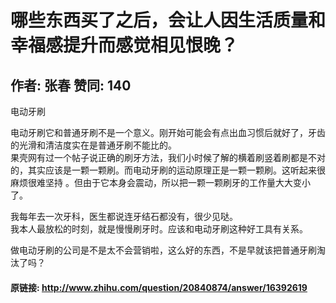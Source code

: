 # 哪些东西买了之后，会让人因生活质量和幸福感提升而感觉相见恨晚？
## 作者: 张春  赞同: 140
电动牙刷  
  
电动牙刷它和普通牙刷不是一个意义。刚开始可能会有点出血习惯后就好了，牙齿的光滑和清洁度实在是普通牙刷不能比的。  
果壳网有过一个帖子说正确的刷牙方法，我们小时候了解的横着刷竖着刷都是不对的，其实应该是一颗一颗刷。而电动牙刷的运动原理正是一颗一颗刷。这听起来很麻烦很难坚持
。但由于它本身会震动，所以把一颗一颗刷牙的工作量大大变小了。  
  
我每年去一次牙科，医生都说连牙结石都没有，很少见哒。  
我本人最放松的时刻，就是慢慢刷牙时。应该和电动牙刷这种好工具有关系。  
  
做电动牙刷的公司是不是太不会营销啦，这么好的东西，不是早就该把普通牙刷淘汰了吗？

#### 原链接: http://www.zhihu.com/question/20840874/answer/16392619